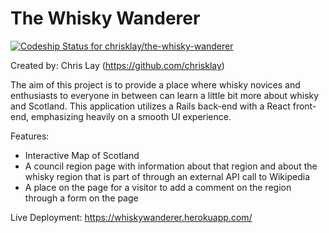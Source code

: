 # The Whisky Wanderer

[![Codeship Status for chrisklay/the-whisky-wanderer](https://app.codeship.com/projects/44d452e0-95d7-0137-99ed-2abd3a2449bb/status?branch=master)](https://app.codeship.com/projects/357276)

Created by: Chris Lay (https://github.com/chrisklay)

The aim of this project is to provide a place where whisky novices and enthusiasts to everyone in between can learn a little bit more about whisky and Scotland. This application utilizes a Rails back-end with a React front-end, emphasizing heavily on a smooth UI experience.

Features:

* Interactive Map of Scotland
* A council region page with information about that region and about the whisky region that is part of through an external API call to Wikipedia
* A place on the page for a visitor to add a comment on the region through a form on the page

Live Deployment: https://whiskywanderer.herokuapp.com/
